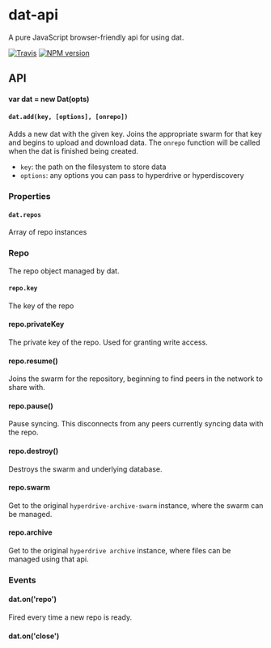 # dat-api

A pure JavaScript browser-friendly api for using dat.

[![Travis](https://api.travis-ci.org/karissa/dat-api.svg)](https://travis-ci.org/karissa/dat-api)  [![NPM version](https://img.shields.io/npm/v/dat-api.svg?style=flat-square)](https://npmjs.org/package/dat)

## API

#### var dat = new Dat(opts)

#### `dat.add(key, [options], [onrepo])`

Adds a new dat with the given key. Joins the appropriate swarm for that key and begins to upload and download data. The `onrepo` function will be called when the dat is finished being created.

 * `key`: the path on the filesystem to store data
 * `options`: any options you can pass to hyperdrive or hyperdiscovery

### Properties

#### `dat.repos`

Array of repo instances

### Repo

The repo object managed by dat.

#### `repo.key`

The key of the repo

#### repo.privateKey

The private key of the repo. Used for granting write access.

#### repo.resume()

Joins the swarm for the repository, beginning to find peers in the network to share with.

#### repo.pause()

Pause syncing. This disconnects from any peers currently syncing data with the repo.

#### repo.destroy()

Destroys the swarm and underlying database.

#### repo.swarm

Get to the original `hyperdrive-archive-swarm` instance, where the swarm can be managed.

#### repo.archive

Get to the original `hyperdrive archive` instance, where files can be managed using that api.

### Events

#### dat.on('repo')

Fired every time a new repo is ready.

#### dat.on('close')
